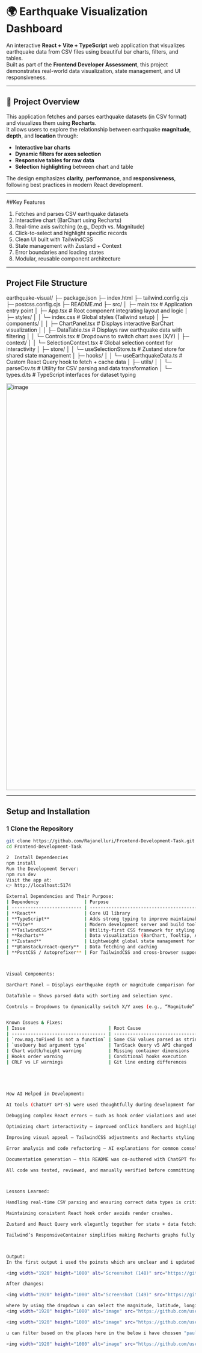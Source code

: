 # 🌍 Earthquake Visualization Dashboard

An interactive **React + Vite + TypeScript** web application that visualizes earthquake data from CSV files using beautiful bar charts, filters, and tables.  
Built as part of the **Frontend Developer Assessment**, this project demonstrates real-world data visualization, state management, and UI responsiveness.

---

## 🚀 Project Overview

This application fetches and parses earthquake datasets (in CSV format) and visualizes them using **Recharts**.  
It allows users to explore the relationship between earthquake **magnitude**, **depth**, and **location** through:

- **Interactive bar charts**
- **Dynamic filters for axes selection**
- **Responsive tables for raw data**
- **Selection highlighting** between chart and table

The design emphasizes **clarity**, **performance**, and **responsiveness**, following best practices in modern React development.

---

##Key Features

1. Fetches and parses CSV earthquake datasets  
2. Interactive chart (BarChart using Recharts)  
3. Real-time axis switching (e.g., Depth vs. Magnitude)  
4. Click-to-select and highlight specific records  
5. Clean UI built with TailwindCSS  
6. State management with Zustand + Context  
7. Error boundaries and loading states  
8. Modular, reusable component architecture  

---

## Project File Structure
earthquake-visual/
├─ package.json
├─ index.html
├─ tailwind.config.cjs
├─ postcss.config.cjs
├─ README.md
├─ src/
│ ├─ main.tsx # Application entry point
│ ├─ App.tsx # Root component integrating layout and logic
│ ├─ styles/
│ │ └─ index.css # Global styles (Tailwind setup)
│ ├─ components/
│ │ ├─ ChartPanel.tsx # Displays interactive BarChart visualization
│ │ ├─ DataTable.tsx # Displays raw earthquake data with filtering
│ │ └─ Controls.tsx # Dropdowns to switch chart axes (X/Y)
│ ├─ context/
│ │ └─ SelectionContext.tsx # Global selection context for interactivity
│ ├─ store/
│ │ └─ useSelectionStore.ts # Zustand store for shared state management
│ ├─ hooks/
│ │ └─ useEarthquakeData.ts # Custom React Query hook to fetch + cache data
│ ├─ utils/
│ │ └─ parseCsv.ts # Utility for CSV parsing and data transformation
│ └─ types.d.ts # TypeScript interfaces for dataset typing


<img width="1920" height="1080" alt="image" src="https://github.com/user-attachments/assets/345a370f-e40e-48a5-bb38-a55c068b2342" />


---

##  Setup and Installation

### 1️ Clone the Repository
```bash
git clone https://github.com/Rajanelluri/Frontend-Development-Task.git
cd Frontend-Development-Task

2  Install Dependencies
npm install
Run the Development Server:
npm run dev
Visit the app at:
👉 http://localhost:5174

External Dependencies and Their Purpose:
| Dependency                 | Purpose                                               |
| -------------------------- | ----------------------------------------------------- |
| **React**                  | Core UI library                                       |
| **TypeScript**             | Adds strong typing to improve maintainability         |
| **Vite**                   | Modern development server and build tool              |
| **TailwindCSS**            | Utility-first CSS framework for styling               |
| **Recharts**               | Data visualization (BarChart, Tooltip, Axes, Grid)    |
| **Zustand**                | Lightweight global state management for selected rows |
| **@tanstack/react-query**  | Data fetching and caching                             |
| **PostCSS / Autoprefixer** | For TailwindCSS and cross-browser support             |



Visual Components:

BarChart Panel — Displays earthquake depth or magnitude comparison for top 20 entries.

DataTable — Shows parsed data with sorting and selection sync.

Controls — Dropdowns to dynamically switch X/Y axes (e.g., “Magnitude” vs “Depth”).


Known Issues & Fixes:
| Issue                               | Root Cause                        | Fix Applied                                                       |
| ----------------------------------- | --------------------------------- | ----------------------------------------------------------------- |
| `row.mag.toFixed is not a function` | Some CSV values parsed as strings | Added type conversion with `Number()` and value checks            |
| `useQuery bad argument type`        | TanStack Query v5 API changed     | Updated `useQuery` usage to object syntax                         |
| Chart width/height warning          | Missing container dimensions      | Wrapped chart with `ResponsiveContainer` and added `aspect` ratio |
| Hooks order warning                 | Conditional hooks execution       | Refactored to maintain consistent hook order                      |
| CRLF vs LF warnings                 | Git line ending differences       | Added `.gitattributes` to normalize line endings                  |





How AI Helped in Development:

AI tools (ChatGPT GPT-5) were used thoughtfully during development for:

Debugging complex React errors — such as hook order violations and useQuery migration to v5 syntax.

Optimizing chart interactivity — improved onClick handlers and highlighting behavior.

Improving visual appeal — TailwindCSS adjustments and Recharts styling suggestions.

Error analysis and code refactoring — AI explanations for common console warnings.

Documentation generation — this README was co-authored with ChatGPT for clarity and completeness.

All code was tested, reviewed, and manually verified before committing to ensure understanding and correctness.



Lessons Learned:

Handling real-time CSV parsing and ensuring correct data types is critical.

Maintaining consistent React hook order avoids render crashes.

Zustand and React Query work elegantly together for state + data fetching.

Tailwind’s ResponsiveContainer simplifies making Recharts graphs fully responsive.



Output:
In the first output i used the poinsts which are unclear and i updated some changes to make it visible in barchart.

<img width="1920" height="1080" alt="Screenshot (148)" src="https://github.com/user-attachments/assets/a7bf519e-cb53-4eb5-91c6-b6a036fa18fa" />

After changes:

<img width="1920" height="1080" alt="Screenshot (149)" src="https://github.com/user-attachments/assets/9cc70ae4-5940-427f-afb5-4b217e7fe4e7" />

where by using the dropdown u can select the magnitude, latitude, longitude and depth.
<img width="1920" height="1080" alt="image" src="https://github.com/user-attachments/assets/4b9c2dca-9170-4907-a939-b628ebfe4f10" />

<img width="1920" height="1080" alt="image" src="https://github.com/user-attachments/assets/e8b2ecb1-f361-4611-aab9-86d01437f9a8" />

u can filter based on the places here in the below i have chossen "paula" as the location:

<img width="1920" height="1080" alt="image" src="https://github.com/user-attachments/assets/8f34b5f9-7dd0-485a-b4b1-df40e3afb249" />






